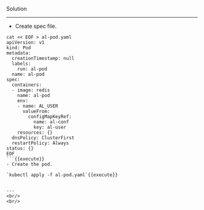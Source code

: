 Solution

---

- Create spec file.
```
cat << EOF > al-pod.yaml
apiVersion: v1
kind: Pod
metadata:
  creationTimestamp: null
  labels:
    run: al-pod
  name: al-pod
spec:
  containers:
  - image: redis
    name: al-pod
    env:
    - name: AL_USER
      valueFrom:
        configMapKeyRef:
          name: al-conf
          key: al-user
    resources: {}
  dnsPolicy: ClusterFirst
  restartPolicy: Always
status: {}
EOF
```{{execute}}
- Create the pod.

`kubectl apply -f al-pod.yaml`{{execute}}


---
<br/>
<br/>
